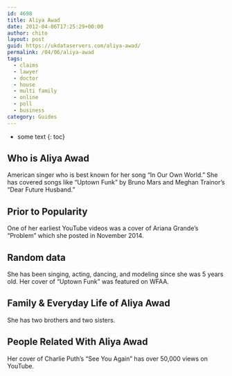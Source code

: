 ```yaml
---
id: 4698
title: Aliya Awad
date: 2012-04-06T17:25:29+00:00
author: chito
layout: post
guid: https://ukdataservers.com/aliya-awad/
permalink: /04/06/aliya-awad
tags:
  - claims
  - lawyer
  - doctor
  - house
  - multi family
  - online
  - poll
  - business
category: Guides
---
```


* some text
{: toc}
          
          
## Who is  Aliya Awad
                  
                  
                  
American singer who is best known for her song &#8220;In Our Own World.&#8221; She has covered songs like &#8220;Uptown Funk&#8221; by Bruno Mars and Meghan Trainor&#8217;s &#8220;Dear Future Husband.&#8221;
                  
                
                
                
## Prior to Popularity 
                  
                  
                  
One of her earliest YouTube videos was a cover of Ariana Grande&#8217;s &#8220;Problem&#8221; which she posted in November 2014.
                  
                
                
                
## Random data 
                  
                  
                  
She has been singing, acting, dancing, and modeling since she was 5 years old. Her cover of &#8220;Uptown Funk&#8221; was featured on WFAA. 
                  
                
                
                
## Family & Everyday Life of Aliya Awad
                  
                  
                  
She has two brothers and two sisters. 
                  
                
                
                
## People Related With  Aliya Awad
                  
                  
                  
Her cover of Charlie Puth&#8217;s &#8220;See You Again&#8221; has over 50,000 views on YouTube.
                  
                
              
            
          
          
          
    
    
  

